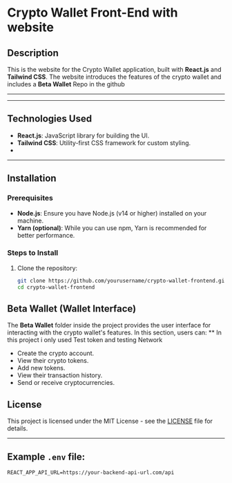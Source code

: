# Crypto Wallet Front-End with website

## Description

This is the website for the Crypto Wallet application, built with **React.js** and **Tailwind CSS**. The website introduces the features of the crypto wallet and includes a **Beta Wallet** Repo in the github

---
---

## Technologies Used

- **React.js**: JavaScript library for building the UI.
- **Tailwind CSS**: Utility-first CSS framework for custom styling.
- 
---

## Installation

### Prerequisites

- **Node.js**: Ensure you have Node.js (v14 or higher) installed on your machine.
- **Yarn (optional)**: While you can use npm, Yarn is recommended for better performance.

### Steps to Install

1. Clone the repository:

    ```bash
    git clone https://github.com/yourusername/crypto-wallet-frontend.git
    cd crypto-wallet-frontend
    ```


## Beta Wallet (Wallet Interface)

The **Beta Wallet** folder inside the project provides the user interface for interacting with the crypto wallet's features. In this section, users can:
** In this project i only used Test token and testing Network

- Create the crypto account.
- View their crypto tokens.
- Add new tokens.
- View their transaction history.
- Send or receive cryptocurrencies.



## License

This project is licensed under the MIT License - see the [LICENSE](LICENSE) file for details.

---

## Example `.env` file:

```env
REACT_APP_API_URL=https://your-backend-api-url.com/api
